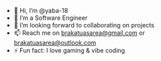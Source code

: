 - 👋 Hi, I’m @yaba-18
- 👀 I’m a Software Engineer
- 💞️ I’m looking forward to collaborating on projects
- 📫  Reach me on brakatuasarea@gmail.com or brakatuasarea@outlook.com
- ⚡ Fun fact: I love gaming & vibe coding

<!---
yaba-18/yaba-18 is a ✨ special ✨ repository because its `README.md` (this file) appears on your GitHub profile.
You can click the Preview link to take a look at your changes.
--->
